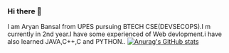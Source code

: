 ### Hi there 👋
I am Aryan Bansal from UPES pursuing BTECH CSE(DEVSECOPS).I m currently in 2nd year.I have some experienced of Web devlopment.i have also learned JAVA,C++,C and PYTHON..
[![Anurag's GitHub stats](https://github-readme-stats.vercel.app/api?username=aryan)](https://github.com/anuraghazra/github-readme-stats)
